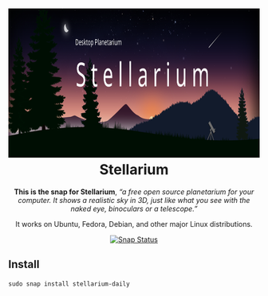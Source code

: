 <h1 align="center">
  <img width="720" height="300" src="https://raw.githubusercontent.com/t4saha/stellarium-snap/32c9bc583164148ea9af806b0c0428cf9791e2f7/snap/banner.svg">
  <br />
  Stellarium
</h1>

<p align="center"><b>This is the snap for Stellarium</b>, <i>“a free open source planetarium for your computer. It shows a realistic sky in 3D, just like what you see with the naked eye, binoculars or a telescope.”</i></p>

<p align="center">It works on Ubuntu, Fedora, Debian, and other major Linux distributions.</p>

<p align="center">
<a href="https://build.snapcraft.io/user/t4saha/stellarium"><img src="https://build.snapcraft.io/badge/t4saha/stellarium.svg" alt="Snap Status"></a>
</p>


<!-- Uncomment and modify this when you have a screenshot
![stellarium-daily](screenshot.png?raw=true "stellarium-daily")
-->

## Install

    sudo snap install stellarium-daily
    
